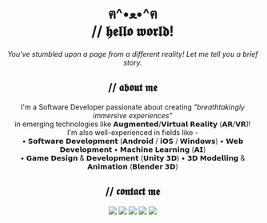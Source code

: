 <h1 align="center">ฅ^•ﻌ•^ฅ<br>// 𝖍𝖊𝖑𝖑𝖔 𝖜𝖔𝖗𝖑𝖉!</h1>

<p align="center"><i>You've stumbled upon a page from a different reality! Let me tell you a brief story.</i></p>

<h2 align="center">// 𝖆𝖇𝖔𝖚𝖙 𝖒𝖊</h2>

<p align="center">
 I'm a Software Developer passionate about creating <i>"breathtakingly immersive experiences"</i><br>in emerging technologies like 𝗔𝘂𝗴𝗺𝗲𝗻𝘁𝗲𝗱/𝗩𝗶𝗿𝘁𝘂𝗮𝗹 𝗥𝗲𝗮𝗹𝗶𝘁𝘆 (𝗔𝗥/𝗩𝗥)! <br>I'm also well-experienced in fields like - <br>
• 𝗦𝗼𝗳𝘁𝘄𝗮𝗿𝗲 𝗗𝗲𝘃𝗲𝗹𝗼𝗽𝗺𝗲𝗻𝘁 (𝗔𝗻𝗱𝗿𝗼𝗶𝗱 / 𝗶𝗢𝗦 / 𝗪𝗶𝗻𝗱𝗼𝘄𝘀) • 𝗪𝗲𝗯 𝗗𝗲𝘃𝗲𝗹𝗼𝗽𝗺𝗲𝗻𝘁 • 𝗠𝗮𝗰𝗵𝗶𝗻𝗲 𝗟𝗲𝗮𝗿𝗻𝗶𝗻𝗴 (𝗔𝗜) <br>
• 𝗚𝗮𝗺𝗲 𝗗𝗲𝘀𝗶𝗴𝗻 & 𝗗𝗲𝘃𝗲𝗹𝗼𝗽𝗺𝗲𝗻𝘁 (𝗨𝗻𝗶𝘁𝘆 𝟯𝗗) • 𝟯𝗗 𝗠𝗼𝗱𝗲𝗹𝗹𝗶𝗻𝗴 & 𝗔𝗻𝗶𝗺𝗮𝘁𝗶𝗼𝗻 (𝗕𝗹𝗲𝗻𝗱𝗲𝗿 𝟯𝗗)<br></p>

<h2 align="center">// 𝖈𝖔𝖓𝖙𝖆𝖈𝖙 𝖒𝖊</h2>
<p align="center">
<!-- • 📬 Feel free to reach out - <a href="mailto:agrmayank@outlook.com">agrmayank@outlook.com</a><br>
• 🎨 Check out my portfolio - <a href="https://agrmayank.com/" target="_blank">agrmayank.com</a><br>
<br> -->
<a href="https://medium.com/@AgrMayank" target="_blank"><img src="https://img.shields.io/badge/medium-%2312100E.svg?&style=for-the-badge&logo=medium&logoColor=white" /></a> <a href="https://twitter.com/myid_mayank" target="_blank"><img src="https://img.shields.io/badge/twitter-%231DA1F2.svg?&style=for-the-badge&logo=twitter&logoColor=white" /></a> <a href="https://www.linkedin.com/in/AgrMayank/" target="_blank"><img src="https://img.shields.io/badge/linkedin-%230077B5.svg?&style=for-the-badge&logo=linkedin&logoColor=white" /></a> <a href="https://www.facebook.com/myid.mayank" target="_blank"><img src = "https://img.shields.io/badge/facebook-%231877F2.svg?&style=for-the-badge&logo=facebook&logoColor=white"></a> <a href="https://www.instagram.com/myid.mayank/" target="_blank"><img src = "https://img.shields.io/badge/instagram-%23E4405F.svg?&style=for-the-badge&logo=instagram&logoColor=white"></a>
<br>
</p>
